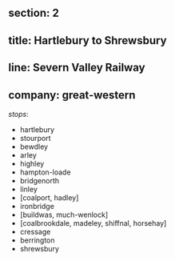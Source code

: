 section: 2
----
title: Hartlebury to Shrewsbury
----
line: Severn Valley Railway
----
company: great-western
----
_stops_:
- hartlebury
- stourport
- bewdley
- arley
- highley
- hampton-loade
- bridgenorth
- linley
- [coalport, hadley]
- ironbridge
- [buildwas, much-wenlock]
- [coalbrookdale, madeley, shiffnal, horsehay]
- cressage
- berrington
- shrewsbury
